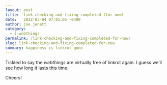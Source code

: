 ```yaml
---
layout: post
title:  link checking and fixing completed (for now)
date:   2022-03-04 07:01:05 -0400
author: joe jenett
category:
  - i-webthings 
permalink: /link-checking-and-fixing-completed-for-now/
slug: link-checking-and-fixing-completed-for-now
summary: happiness is linkrot gone
---
```

<p>Tickled to say the <em>webthings</em> are virtually free of linkrot again. I guess we’ll see how long it lasts this time.</p>
<p>Cheers!</p>


<a href="https://brid.gy/publish/twitter"></a>
<data class="p-bridgy-omit-link" value="false"></data>